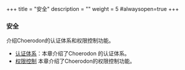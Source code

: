 +++
title = "安全"
description = ""
weight = 5
#alwaysopen=true
+++

### 安全

介绍Choerodon的认证体系和权限控制功能。

* [认证体系](../authentication)：本章介绍了Choerodon 的认证体系。
* [权限控制](../rbac) 本章介绍了Choerodon的权限控制功能。